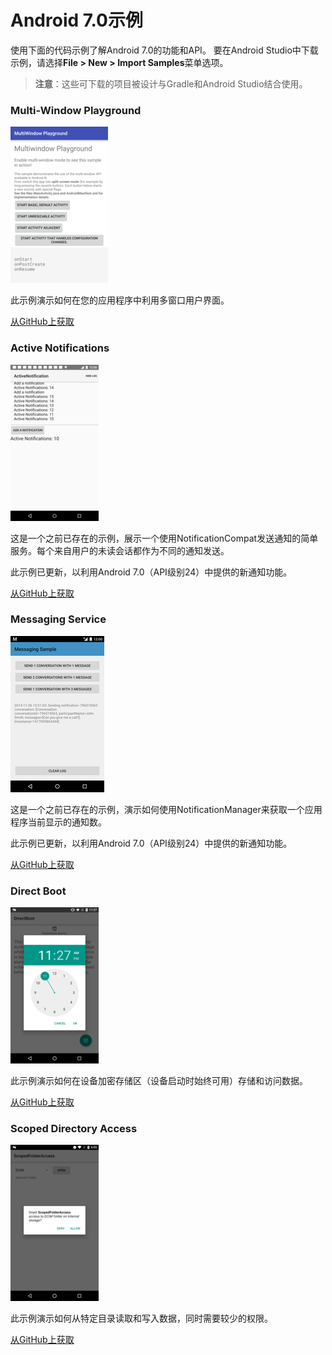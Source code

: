 # Android 7.0示例
使用下面的代码示例了解Android 7.0的功能和API。 要在Android Studio中下载示例，请选择**File > New > Import Samples**菜单选项。

> **注意**：这些可下载的项目被设计与Gradle和Android Studio结合使用。

### Multi-Window Playground
![](images/android-7.0-samples/sample-multiwindow.png)

此示例演示如何在您的应用程序中利用多窗口用户界面。

[从GitHub上获取](https://github.com/googlesamples/android-MultiWindowPlayground)

### Active Notifications
![](images/android-7.0-samples/sample-activenotifications.png)

这是一个之前已存在的示例，展示一个使用NotificationCompat发送通知的简单服务。每个来自用户的未读会话都作为不同的通知发送。

此示例已更新，以利用Android 7.0（API级别24）中提供的新通知功能。

[从GitHub上获取](https://github.com/googlesamples/android-ActiveNotifications)

### Messaging Service
![](images/android-7.0-samples/sample-messagingservice.png)

这是一个之前已存在的示例，演示如何使用NotificationManager来获取一个应用程序当前显示的通知数。

此示例已更新，以利用Android 7.0（API级别24）中提供的新通知功能。

[从GitHub上获取](https://github.com/googlesamples/android-MessagingService)

### Direct Boot
![](images/android-7.0-samples/sample-directboot.png)

此示例演示如何在设备加密存储区（设备启动时始终可用）存储和访问数据。

[从GitHub上获取](https://github.com/googlesamples/android-DirectBoot)

### Scoped Directory Access
![](images/android-7.0-samples/sample-scopeddirectoryaccess.png)

此示例演示如何从特定目录读取和写入数据，同时需要较少的权限。

[从GitHub上获取](https://github.com/googlesamples/android-ScopedDirectoryAccess)



